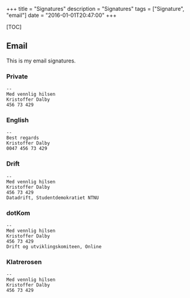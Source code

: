 +++
title = "Signatures"
description = "Signatures"
tags = ["Signature", "email"]
date = "2016-01-01T20:47:00"
+++

[TOC]

## Email
This is my email signatures.

### Private

    
    --
    Med vennlig hilsen
    Kristoffer Dalby
    456 73 429

### English

    
    --
    Best regards
    Kristoffer Dalby
    0047 456 73 429


### Drift

    
    --
    Med vennlig hilsen
    Kristoffer Dalby
    456 73 429
    Datadrift, Studentdemokratiet NTNU

### dotKom

    
    --
    Med vennlig hilsen
    Kristoffer Dalby
    456 73 429
    Drift og utviklingskomiteen, Online

### Klatrerosen

    
    --
    Med vennlig hilsen
    Kristoffer Dalby
    456 73 429

